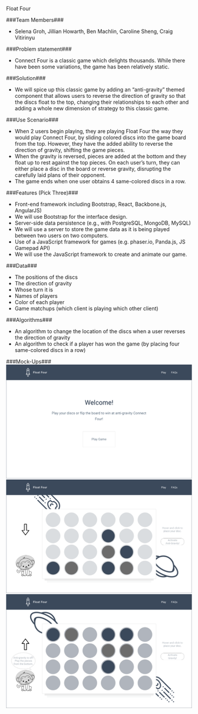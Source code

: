 Float Four

###Team Members###

* Selena Groh, Jillian Howarth, Ben Machlin, Caroline Sheng, Craig Vitirinyu

###Problem statement###

* Connect Four is a classic game which delights thousands. While there have been some variations, the game has been relatively static. 

###Solution###

* We will spice up this classic game by adding an “anti-gravity” themed component that allows users to reverse the direction of gravity so that the discs float to the top, changing their relationships to each other and adding a whole new dimension of strategy to this classic game.

###Use Scenario###

* When 2 users begin playing, they are playing Float Four the way they would play Connect Four, by sliding colored discs into the game board from the top. However, they have the added ability to reverse the direction of gravity, shifting the game pieces.
* When the gravity is reversed, pieces are added at the bottom and they float up to rest against the top pieces. On each user’s turn, they can either place a disc in the board or reverse gravity, disrupting the carefully laid plans of their opponent.
* The game ends when one user obtains 4 same-colored discs in a row. 

###Features (Pick Three)###

* Front-end framework including Bootstrap, React, Backbone.js, AngularJS)
 * We will use Bootstrap for the interface design.
* Server-side data persistence (e.g., with PostgreSQL, MongoDB, MySQL)
 * We will use a server to store the game data as it is being played between two users on two computers.
* Use of a JavaScript framework for games (e.g. phaser.io, Panda.js, JS Gamepad API)
 * We will use the JavaScript framework to create and animate our game.

###Data###

* The positions of the discs
* The direction of gravity
* Whose turn it is
* Names of players
* Color of each player
* Game matchups (which client is playing which other client)

###Algorithms###

* An algorithm to change the location of the discs when a user reverses the direction of gravity 
* An algorithm to check if a player has won the game (by placing four same-colored discs in a row)

###Mock-Ups###
![Home page](docs/mockups/Home.png)
![Game instructions page](docs/mockups/Gravity.png)
![Game page](docs/mockups/Anti-Gravity.png)